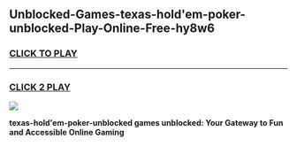 
## Unblocked-Games-texas-hold'em-poker-unblocked-Play-Online-Free-hy8w6
<h3>
<a href="https://premium76.site?title=texas-hold'em-poker-unblocked&ref=26A">CLICK TO PLAY</a></h3>
<hr>

<h3>
<a href="https://premium76.site?title=texas-hold'em-poker-unblocked&ref=26A">CLICK 2 PLAY</a>
  
</h3>

<a href="https://premium76.site?title=texas-hold'em-poker-unblocked&ref=26A"><img src="https://clearcache.store/games.png"></a>


**texas-hold'em-poker-unblocked games unblocked: Your Gateway to Fun and Accessible Online Gaming**
